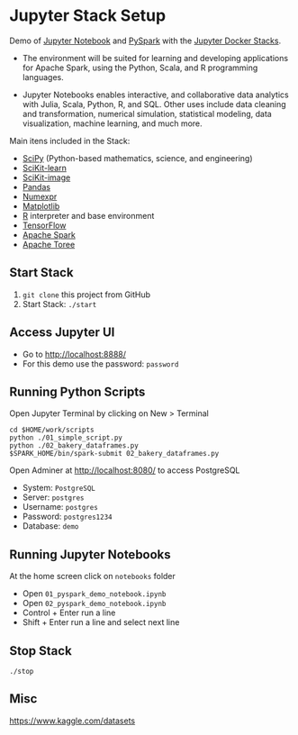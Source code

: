 # Jupyter Stack Setup

Demo of [Jupyter Notebook](http://jupyter.org/) and [PySpark](http://spark.apache.org/docs/2.4.0/api/python/pyspark.html) with the [Jupyter Docker Stacks](https://jupyter-docker-stacks.readthedocs.io/en/latest/).

- The environment will be suited for learning and developing applications for Apache Spark, using the Python, Scala, and R programming languages.

- Jupyter Notebooks enables interactive, and collaborative data analytics with Julia, Scala, Python, R, and SQL. Other uses include data cleaning and transformation, numerical simulation, statistical modeling, data visualization, machine learning, and much more.

Main itens included in the Stack:
- [SciPy](https://www.scipy.org/) (Python-based mathematics, science, and engineering)
- [SciKit-learn](http://scikit-learn.org/stable/)
- [SciKit-image](http://scikit-image.org/)
- [Pandas](https://pandas.pydata.org/)
- [Numexpr](https://github.com/pydata/numexpr)
- [Matplotlib](https://matplotlib.org/)
- [R](https://www.r-project.org/) interpreter and base environment
- [TensorFlow](https://www.tensorflow.org/)
- [Apache Spark](https://spark.apache.org/)
- [Apache Toree](https://toree.apache.org/)


## Start Stack

1. `git clone` this project from GitHub
2. Start Stack: `./start`

## Access Jupyter UI
- Go to [http://localhost:8888/](http://localhost:8888/)
- For this demo use the password: `password`

## Running Python Scripts
Open Jupyter Terminal by clicking on New > Terminal
```shell
cd $HOME/work/scripts
python ./01_simple_script.py
python ./02_bakery_dataframes.py
$SPARK_HOME/bin/spark-submit 02_bakery_dataframes.py
```

Open Adminer at [http://localhost:8080/](http://localhost:8080/) to access PostgreSQL

- System: `PostgreSQL`
- Server: `postgres`
- Username: `postgres`
- Password: `postgres1234`
- Database: `demo`

## Running Jupyter Notebooks
At the home screen click on `notebooks` folder

- Open `01_pyspark_demo_notebook.ipynb`
- Open `02_pyspark_demo_notebook.ipynb`
- Control + Enter run a line
- Shift + Enter run a line and select next line

## Stop Stack
```
./stop
```

## Misc
https://www.kaggle.com/datasets